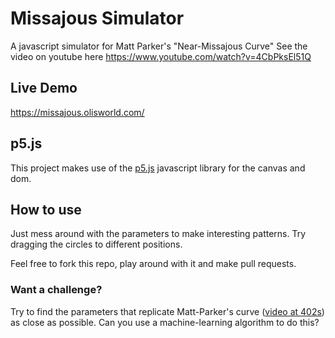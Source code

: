 # Missajous Simulator
A javascript simulator for Matt Parker's "Near-Missajous Curve"
See the video on youtube here https://www.youtube.com/watch?v=4CbPksEl51Q

## Live Demo
https://missajous.olisworld.com/

## p5.js
This project makes use of the [p5.js](https://p5js.org/) javascript library for the canvas and dom.

## How to use
Just mess around with the parameters to make interesting patterns. Try dragging the circles to different positions.

Feel free to fork this repo, play around with it and make pull requests.

### Want a challenge?
Try to find the parameters that replicate Matt-Parker's curve ([video at 402s](https://www.youtube.com/watch?v=4CbPksEl51Q&t=402s)) as close as possible.
Can you use a machine-learning algorithm to do this?
